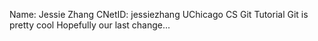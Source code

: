 Name: Jessie Zhang
CNetID: jessiezhang
UChicago CS Git Tutorial
Git is pretty cool
Hopefully our last change...
